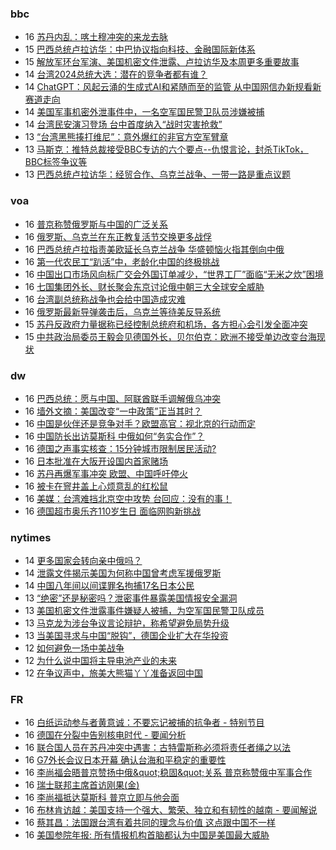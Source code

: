 <!-- BLOG-POST-LIST:START -->
<!-- BLOG-POST-LIST:END -->

### bbc
<!-- bbc:START -->
-  16 [苏丹内乱：喀土穆冲突的来龙去脉](https://www.bbc.com/zhongwen/simp/world-65291811?at_medium=RSS&at_campaign=KARANGA)
-  15 [巴西总统卢拉访华：中巴协议指向科技、金融国际新体系](https://www.bbc.com/zhongwen/simp/world-65286148?at_medium=RSS&at_campaign=KARANGA)
-  15 [解放军环台军演、美国机密文件泄露、卢拉访华及本周更多重要故事](https://www.bbc.com/zhongwen/simp/65272580?at_medium=RSS&at_campaign=KARANGA)
-  14 [台湾2024总统大选：潜在的竞争者都有谁？](https://www.bbc.com/zhongwen/simp/chinese-news-65277246?at_medium=RSS&at_campaign=KARANGA)
-  14 [ChatGPT：风起云涌的生成式AI和紧随而至的监管 从中国网信办新规看新赛道走向](https://www.bbc.com/zhongwen/simp/chinese-news-65274804?at_medium=RSS&at_campaign=KARANGA)
-  14 [美国军事机密外泄事件中，一名空军国民警卫队员涉嫌被捕](https://www.bbc.com/zhongwen/simp/world-65272573?at_medium=RSS&at_campaign=KARANGA)
-  14 [台湾民安演习登场 台中首度纳入“战时灾害抢救”](https://www.bbc.com/zhongwen/simp/chinese-news-65273165?at_medium=RSS&at_campaign=KARANGA)
-  13 [“台湾黑熊揍打维尼”：意外爆红的非官方空军臂章](https://www.bbc.com/zhongwen/simp/chinese-news-65265089?at_medium=RSS&at_campaign=KARANGA)
-  13 [马斯克：推特总裁接受BBC专访的六个要点--仇恨言论，封杀TikTok，BBC标签争议等](https://www.bbc.com/zhongwen/simp/world-65259764?at_medium=RSS&at_campaign=KARANGA)
-  13 [巴西总统卢拉访华：经贸合作、乌克兰战争、一带一路是重点议题](https://www.bbc.com/zhongwen/simp/world-65248165?at_medium=RSS&at_campaign=KARANGA)<!-- bbc:END -->

### voa
<!-- voa:START -->
-  16 [普京称赞俄罗斯与中国的广泛关系](https://www.voachinese.com/a/putin-hails-russia-s-broad-ties-with-china-/7052921.html)
-  16 [俄罗斯、乌克兰在东正教复活节交换更多战俘](https://www.voachinese.com/a/russia-ukraine-exchange-more-prisoners-on-orthodox-easter-/7052864.html)
-  16 [巴西总统卢拉指责美欧延长乌克兰战争 华盛顿恼火指其倒向中俄](https://www.voachinese.com/a/brazil-talks-about-mediation-of-the-ukraine-war-04162023/7052789.html)
-  16 [第一代农民工“趴活”中，老龄化中国的终极挑战](https://www.voachinese.com/a/china-tightens-age-limits-for-workers-impacting-livelihoods-of-80-million-elderly-migrant-workers-20230416/7052738.html)
-  16 [中国出口市场风向标广交会外国订单减少，“世界工厂”面临“无米之炊”困境](https://www.voachinese.com/a/at-china-s-largest-trade-fair-exporters-worry-about-world-economy-04162023/7052714.html)
-  16 [七国集团外长、财长聚会东京讨论俄中朝三大全球安全威胁](https://www.voachinese.com/a/diplomates-gather-in-japan-at-a-historic-turning-point-04162023/7052656.html)
-  16 [台湾副总统称战争也会给中国造成灾难](https://www.voachinese.com/a/war-would-bring-disaster-to-china-too-taiwan-vice-president-says-20230416/7052496.html)
-  16 [俄罗斯最新导弹袭击后，乌克兰等待美反导系统](https://www.voachinese.com/a/ukraine-waits-for-us-missile-system-in-wake-of-latest-russian-strike-20230416/7052479.html)
-  15 [苏丹反政府力量据称已经控制总统府和机场，各方担心会引发全面冲突](https://www.voachinese.com/a/sudan-paramilitaries-say-they-have-seized-presidential-palace-04152023/7052014.html)
-  15 [中共政治局委员王毅会见德国外长，贝尔伯克：欧洲不接受单边改变台海现状](https://www.voachinese.com/a/china-says-it-hopes-germany-supports-peaceful-taiwan-reunification-04152023/7051933.html)<!-- voa:END -->

### dw
<!-- dw:START -->
-  16 [巴西总统：愿与中国、阿联酋联手调解俄乌冲突](https://www.dw.com/zh/巴西总统：愿与中国、阿联酋联手调解俄乌冲突/a-65339949?maca=chi-rss-chi-all-1127-xml-atom)
-  16 [墙外文摘：美国改变“一中政策”正当其时？](https://www.dw.com/zh/墙外文摘：美国改变-一中政策-正当其时？/a-65339255?maca=chi-rss-chi-all-1127-xml-atom)
-  16 [中国是伙伴还是竞争对手？欧盟高官：视北京的行动而定](https://www.dw.com/zh/中国是伙伴还是竞争对手？欧盟高官：视北京的行动而定/a-65338711?maca=chi-rss-chi-all-1127-xml-atom)
-  16 [中国防长出访莫斯科 中俄如何“务实合作”？](https://www.dw.com/zh/中国防长出访莫斯科-中俄如何-务实合作-？/a-65338710?maca=chi-rss-chi-all-1127-xml-atom)
-  16 [德国之声事实核查：15分钟城市限制居民活动?](https://www.dw.com/zh/德国之声事实核查：15分钟城市限制居民活动/a-65301103?maca=chi-rss-chi-all-1127-xml-atom)
-  16 [日本批准在大阪开设国内首家赌场](https://www.dw.com/zh/日本批准在大阪开设国内首家赌场/a-65321659?maca=chi-rss-chi-all-1127-xml-atom)
-  16 [苏丹再爆军事冲突 欧盟、中国呼吁停火](https://www.dw.com/zh/苏丹再爆军事冲突-欧盟、中国呼吁停火/a-65337709?maca=chi-rss-chi-all-1127-xml-atom)
-  16 [被卡在窨井盖上心烦意乱的红松鼠](https://www.dw.com/zh/被卡在窨井盖上心烦意乱的红松鼠/a-65286745?maca=chi-rss-chi-all-1127-xml-atom)
-  16 [美媒：台湾难挡北京空中攻势 台回应：没有的事！](https://www.dw.com/zh/美媒：台湾难挡北京空中攻势-台回应：没有的事！/a-65337324?maca=chi-rss-chi-all-1127-xml-atom)
-  16 [德国超市奥乐齐110岁生日 面临网购新挑战](https://www.dw.com/zh/德国超市奥乐齐110岁生日-面临网购新挑战/a-65272631?maca=chi-rss-chi-all-1127-xml-atom)<!-- dw:END -->

### nytimes
<!-- nytimes:START -->
-  14 [更多国家会转向亲中俄吗？](https://cn.nytimes.com/opinion/20230414/biden-foreign-policy-china-russia/?utm_source=RSS)
-  14 [泄露文件揭示美国为何称中国曾考虑军援俄罗斯](https://cn.nytimes.com/world/20230414/new-leaked-documents-offer-a-clue-about-us-warnings-that-china-was-considering-giving-russia-military-aid/?utm_source=RSS)
-  14 [中国八年间以间谍罪名拘捕17名日本公民](https://cn.nytimes.com/asia-pacific/20230414/china-japan-spying-espionage/?utm_source=RSS)
-  13 [“绝密”还是秘密吗？泄密事件暴露美国情报安全漏洞](https://cn.nytimes.com/usa/20230414/documents-leak-security-clearance/?utm_source=RSS)
-  13 [美国机密文件泄露事件嫌疑人被捕，为空军国民警卫队成员](https://cn.nytimes.com/usa/20230414/documents-leak-leaker-identity/?utm_source=RSS)
-  13 [马克龙为涉台争议言论辩护，称希望避免局势升级](https://cn.nytimes.com/world/20230413/france-macron-taiwan-china/?utm_source=RSS)
-  13 [当美国寻求与中国“脱钩”，德国企业扩大在华投资](https://cn.nytimes.com/business/20230413/germany-china-trade/?utm_source=RSS)
-  12 [如何避免一场中美战争](https://cn.nytimes.com/opinion/20230413/china-usa-war-avoid/?utm_source=RSS)
-  12 [为什么说中国将主导电池产业的未来](https://cn.nytimes.com/business/20230413/china-sodium-batteries/?utm_source=RSS)
-  12 [在争议声中，旅美大熊猫丫丫准备返回中国](https://cn.nytimes.com/china/20230413/panda-china-memphis-zoo-ya-ya/?utm_source=RSS)<!-- nytimes:END -->

### FR
<!-- FR:START -->
-  16 [白纸运动参与者黄意诚：不要忘记被捕的抗争者 - 特别节目](https://www.rfi.fr/cn/%E4%B8%93%E6%A0%8F%E6%A3%80%E7%B4%A2/%E7%89%B9%E5%88%AB%E8%8A%82%E7%9B%AE/20230416-%E7%99%BD%E7%BA%B8%E8%BF%90%E5%8A%A8%E5%8F%82%E4%B8%8E%E8%80%85%E9%BB%84%E6%84%8F%E8%AF%9A-%E4%B8%8D%E8%A6%81%E5%BF%98%E8%AE%B0%E8%A2%AB%E6%8D%95%E7%9A%84%E6%8A%97%E4%BA%89%E8%80%85)
-  16 [德国在分裂中告别核电时代 - 要闻分析](https://www.rfi.fr/cn/%E4%B8%93%E6%A0%8F%E6%A3%80%E7%B4%A2/%E8%A6%81%E9%97%BB%E5%88%86%E6%9E%90/20230416-%E5%BE%B7%E5%9B%BD%E5%9C%A8%E5%88%86%E8%A3%82%E4%B8%AD%E5%91%8A%E5%88%AB%E6%A0%B8%E7%94%B5%E6%97%B6%E4%BB%A3)
-  16 [联合国人员在苏丹冲突中遇害：古特雷斯称必须将责任者绳之以法](https://www.rfi.fr/cn/%E4%B8%AD%E5%9B%BD/20230416-%E8%81%94%E5%90%88%E5%9B%BD%E4%BA%BA%E5%91%98%E5%9C%A8%E8%8B%8F%E4%B8%B9%E5%86%B2%E7%AA%81%E4%B8%AD%E9%81%87%E5%AE%B3-%E5%8F%A4%E7%89%B9%E9%9B%B7%E6%96%AF%E7%A7%B0%E5%BF%85%E9%A1%BB%E5%B0%86%E8%B4%A3%E4%BB%BB%E8%80%85%E7%BB%B3%E4%B9%8B%E4%BB%A5%E6%B3%95)
-  16 [G7外长会议日本开幕 确认台海和平稳定的重要性](https://www.rfi.fr/cn/%E4%B8%AD%E5%9B%BD/20230416-g7%E5%A4%96%E9%95%BF%E4%BC%9A%E8%AE%AE%E6%97%A5%E6%9C%AC%E5%BC%80%E5%B9%95-%E7%A1%AE%E8%AE%A4%E5%8F%B0%E6%B5%B7%E5%92%8C%E5%B9%B3%E7%A8%B3%E5%AE%9A%E7%9A%84%E9%87%8D%E8%A6%81%E6%80%A7)
-  16 [李尚福会晤普京赞扬中俄&amp;quot;稳固&amp;quot;关系 普京称赞俄中军事合作](https://www.rfi.fr/cn/%E4%B8%AD%E5%9B%BD/20230416-%E6%9D%8E%E5%B0%9A%E7%A6%8F%E4%BC%9A%E6%99%A4%E6%99%AE%E4%BA%AC%E8%B5%9E%E6%89%AC%E4%B8%AD%E4%BF%84-%E7%A8%B3%E5%9B%BA-%E5%85%B3%E7%B3%BB-%E6%99%AE%E4%BA%AC%E7%A7%B0%E8%B5%9E%E4%BF%84%E4%B8%AD%E5%86%9B%E4%BA%8B%E5%90%88%E4%BD%9C)
-  16 [瑞士联邦主席首访刚果&lpar;金&rpar;](https://www.rfi.fr/cn/%E9%9D%9E%E6%B4%B2/20230416-rfi-%E6%B3%95%E5%B9%BF-%E5%B0%BC%E5%8F%A4%E6%8B%89-%E9%9D%9E%E6%B4%B2-%E7%91%9E%E5%A3%AB%E8%81%94%E9%82%A6%E4%B8%BB%E5%B8%AD%E9%A6%96%E8%AE%BF%E5%88%9A%E6%9E%9C-%E9%87%91)
-  16 [李尚福抵达莫斯科 普京立即与他会面](https://www.rfi.fr/cn/%E4%B8%AD%E5%9B%BD/20230416-%E6%9D%8E%E5%B0%9A%E7%A6%8F%E6%8A%B5%E8%BE%BE%E8%8E%AB%E6%96%AF%E7%A7%91-%E6%99%AE%E4%BA%AC%E7%AB%8B%E5%8D%B3%E4%B8%8E%E4%BB%96%E4%BC%9A%E9%9D%A2)
-  16 [布林肯访越：美国支持一个强大、繁荣、独立和有韧性的越南 - 要闻解说](https://www.rfi.fr/cn/%E4%B8%93%E6%A0%8F%E6%A3%80%E7%B4%A2/%E8%A6%81%E9%97%BB%E8%A7%A3%E8%AF%B4/20230416-%E5%B8%83%E6%9E%97%E8%82%AF%E8%AE%BF%E8%B6%8A-%E7%BE%8E%E5%9B%BD%E6%94%AF%E6%8C%81%E4%B8%80%E4%B8%AA%E5%BC%BA%E5%A4%A7-%E7%B9%81%E8%8D%A3-%E7%8B%AC%E7%AB%8B%E5%92%8C%E6%9C%89%E9%9F%A7%E6%80%A7%E7%9A%84%E8%B6%8A%E5%8D%97)
-  16 [蔡其昌：法国跟台湾有着共同的理念与价值 这点跟中国不一样](https://www.rfi.fr/cn/%E6%B8%AF%E6%BE%B3%E5%8F%B0/20230416-%E8%94%A1%E5%85%B6%E6%98%8C-%E6%B3%95%E5%9B%BD%E8%B7%9F%E5%8F%B0%E6%B9%BE%E6%9C%89%E7%9D%80%E5%85%B1%E5%90%8C%E7%9A%84%E7%90%86%E5%BF%B5%E4%B8%8E%E4%BB%B7%E5%80%BC-%E8%BF%99%E7%82%B9%E8%B7%9F%E4%B8%AD%E5%9B%BD%E4%B8%8D%E4%B8%80%E6%A0%B7)
-  16 [美国参院年报: 所有情报机构首脑都认为中国是美国最大威胁](https://www.rfi.fr/cn/%E5%9B%BD%E9%99%85/20230416-%E7%BE%8E%E5%9B%BD%E5%8F%82%E9%99%A2%E5%B9%B4%E6%8A%A5-%E6%89%80%E6%9C%89%E6%83%85%E6%8A%A5%E6%9C%BA%E6%9E%84%E9%A6%96%E8%84%91%E9%83%BD%E8%AE%A4%E4%B8%BA%E4%B8%AD%E5%9B%BD%E6%98%AF%E7%BE%8E%E5%9B%BD%E6%9C%80%E5%A4%A7%E5%A8%81%E8%83%81)<!-- FR:END -->